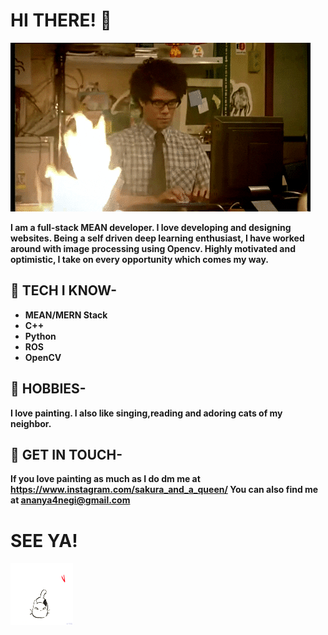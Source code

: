 # HI THERE! 👋

![cat](https://raw.githubusercontent.com/AnanyaNegi/AnanyaNegi/master/7678397bdf064434-programming-gif-find-share-on-giphy.gif)

**I am a full-stack MEAN developer. I love developing and designing websites. Being a self driven deep learning enthusiast, I have worked around with image processing using Opencv. Highly motivated and optimistic, I take on every opportunity which comes my way.**

## 🎯 TECH I KNOW-
* **MEAN/MERN Stack**
* **C++**
* **Python**
* **ROS**
* **OpenCV**

## 🎨 HOBBIES-
**I love painting. I also like singing,reading and adoring cats of my neighbor.**

## 📱 GET IN TOUCH-
**If you love painting as much as I do dm me at https://www.instagram.com/sakura_and_a_queen/ 
 You can also find me at ananya4negi@gmail.com**

# SEE YA!
<img src="https://raw.githubusercontent.com/AnanyaNegi/AnanyaNegi/master/original.gif" width="100" height="100" />

